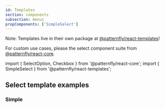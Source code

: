 ```yaml
---
id: Templates
section: components
subsection: menus
propComponents: ['SimpleSelect']
---
```


Note: Templates live in their own package at [@patternfly/react-templates](https://www.npmjs.com/package/@patternfly/react-templates)!

For custom use cases, please the select component suite from [@patternfly/react-core](https://www.npmjs.com/package/@patternfly/react-core).

import { SelectOption, Checkbox } from '@patternfly/react-core';
import { SimpleSelect } from '@patternfly/react-templates';

## Select template examples

### Simple

```ts file="SimpleSelectDemo.tsx"

```
